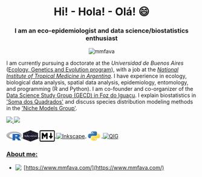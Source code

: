 <h1 align="center">Hi! - Hola! - Olá! 😄</h1>
<h3 align="center">I am an eco-epidemiologist and data science/biostatistics enthusiast</h3>
<p align="center"> <img src="https://komarev.com/ghpvc/?username=mmfava" alt="mmfava" /> </p>

I am currently pursuing a doctorate at the *Universidad de Buenos Aires* ([Ecology, Genetics and Evolution program](http://www.ege.fcen.uba.ar/home/)), with a job at the [*National Institute of Tropical Medicine in Argentina*](https://www.argentina.gob.ar/salud/inmet). I have experience in ecology, biological data analysis, spatial data analysis, epidemiology, entomology, and programming (R and Python). I am co-founder and co-organizer of the [Data Science Study Group (GECD) in Foz do Iguaçu](https://github.com/gecdfoz/GECD). I explain biostatistics in ['Soma dos Quadrados'](https://linktr.ee/somaquadrados) and discuss species distribution modeling methods in the ['Niche Models Group'](https://t.me/nichemodel).

<div>
  <a href="https://github.com/mmfava">
  <img height="180em" src="https://github-readme-stats.vercel.app/api?username=mmfava&show_icons=true&theme=dracula-clean&include_all_commits=true&count_private=true"/>
  <img height="180em" src="https://github-readme-stats.vercel.app/api/top-langs/?username=mmfava&layout=compact&langs_count=16&theme=dracula-clean"/>
<div>
  
<div style="display: inline_block"><br>
  <img align="center" alt="R" height="30" width="40" src="https://raw.githubusercontent.com/devicons/devicon/master/icons/r/r-original.svg">
  <img align="center" alt="tidyverse" height="30" width="40" src="https://raw.githubusercontent.com/rstudio/hex-stickers/master/SVG/tidyverse.svg">
  <img align="center" alt="Markdown" height="30" width="40" src="https://raw.githubusercontent.com/dcurtis/markdown-mark/master/svg/markdown-mark.svg">
  <img align="center" alt="Inkscape" height="30" width="40" src="https://media.inkscape.org/static/images/inkscape-logo.svg">
  <img align="center" alt="Python" height="30" width="40" src="https://raw.githubusercontent.com/devicons/devicon/master/icons/python/python-original.svg">
  <img align="center" alt="QIG" height="30" width="40" src="https://qgis.org/en/_downloads/19636e41148dfd0157ff0db3f7297069/qgis-icon64.svg">
</div>

### About me:
- [<img align="left" width="22px" src="http://simpleicon.com/wp-content/uploads/world.png"/>](www.mmfava.com) </img> [https://www.mmfava.com/](https://www.mmfava.com/)
<br>
    
   


